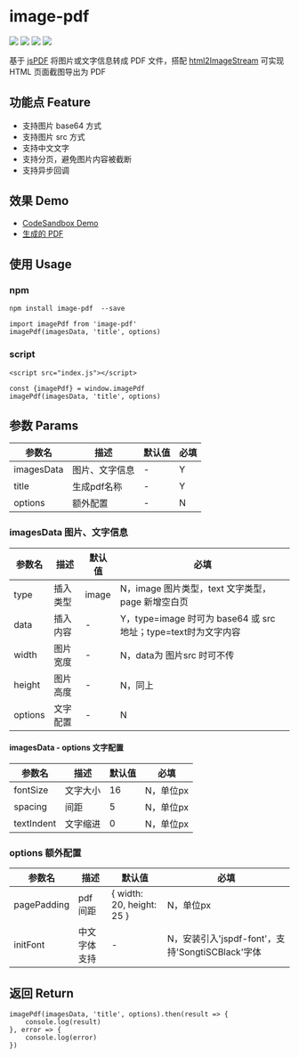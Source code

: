 # image-pdf

![](https://flat.badgen.net/npm/v/image-pdf)
![](https://flat.badgen.net/bundlephobia/minzip/image-pdf)
![](https://flat.badgen.net/npm/license/image-pdf)
![](https://flat.badgen.net/npm/dt/image-pdf)

基于 [jsPDF](https://github.com/parallax/jsPDF) 将图片或文字信息转成 PDF 文件，搭配 [html2ImageStream](https://github.com/hollton/html2ImageStream) 可实现 HTML 页面截图导出为 PDF

## 功能点 Feature
* 支持图片 base64 方式
* 支持图片 src 方式
* 支持中文文字
* 支持分页，避免图片内容被截断
* 支持异步回调

## 效果 Demo
* [CodeSandbox Demo](https://codesandbox.io/s/tm7so)
* [生成的 PDF](https://pan.baidu.com/s/17CJ2IBCLCSLdmnxcEud9Tg)

## 使用 Usage

### npm
```
npm install image-pdf  --save

import imagePdf from 'image-pdf'
imagePdf(imagesData, 'title', options)
```

### script
```
<script src="index.js"></script>

const {imagePdf} = window.imagePdf
imagePdf(imagesData, 'title', options)
```

## 参数 Params

| 参数名      | 描述           | 默认值 | 必填 |
| ---------- | --------        | ----- | --- |
| imagesData | 图片、文字信息  |   -   | Y |
| title      | 生成pdf名称    |   -    | Y |
| options    | 额外配置       |   -   | N |

### imagesData 图片、文字信息
| 参数名  | 描述      | 默认值 | 必填 |
| ------- | --------  | ----- | --- |
| type    | 插入类型  | image | N，image 图片类型，text 文字类型，page 新增空白页 |
| data    | 插入内容  |   -   | Y，type=image 时可为 base64 或 src 地址；type=text时为文字内容 |
| width   | 图片宽度  |   -   | N，data为 图片src 时可不传 |
| height  | 图片高度  |   -   | N，同上 |
| options | 文字配置  |   -   | N |

#### imagesData - options 文字配置
| 参数名      | 描述     | 默认值 | 必填     |
| ----------- | -------- | ----- | --------- |
| fontSize    | 文字大小 | 16    | N，单位px |
| spacing    | 间距     |   5   | N，单位px |
| textIndent | 文字缩进 |   0   | N，单位px |

### options 额外配置
| 参数名      | 描述         | 默认值                    | 必填 |
| ----------- | ------------ | ------------------------- | --- |
| pagePadding | pdf 间距     | { width: 20, height: 25 } | N，单位px |
| initFont    | 中文字体支持 |              -            | N，安装引入'jspdf-font'，支持'SongtiSCBlack'字体 |

## 返回 Return
```
imagePdf(imagesData, 'title', options).then(result => {
    console.log(result)
}, error => {
    console.log(error)
})
```

